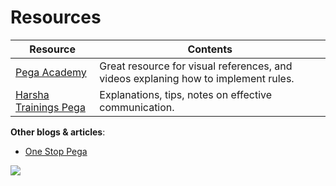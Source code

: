 # Resources

|Resource|Contents|
|-|-|
|[Pega Academy](https://academy.pega.com/)|Great resource for visual references, and videos explaning how to implement rules.|
|[Harsha Trainings Pega](https://www.youtube.com/c/HarshaTrainingsacademy)|Explanations, tips, notes on effective communication.|

**Other blogs & articles**:
- [One Stop Pega](https://onestoppega.com/)

<img src="https://images.g2crowd.com/uploads/product/image/social_landscape/social_landscape_025e4974139a3455132150b9ebc77ac5/pega-platform.jpg" />
